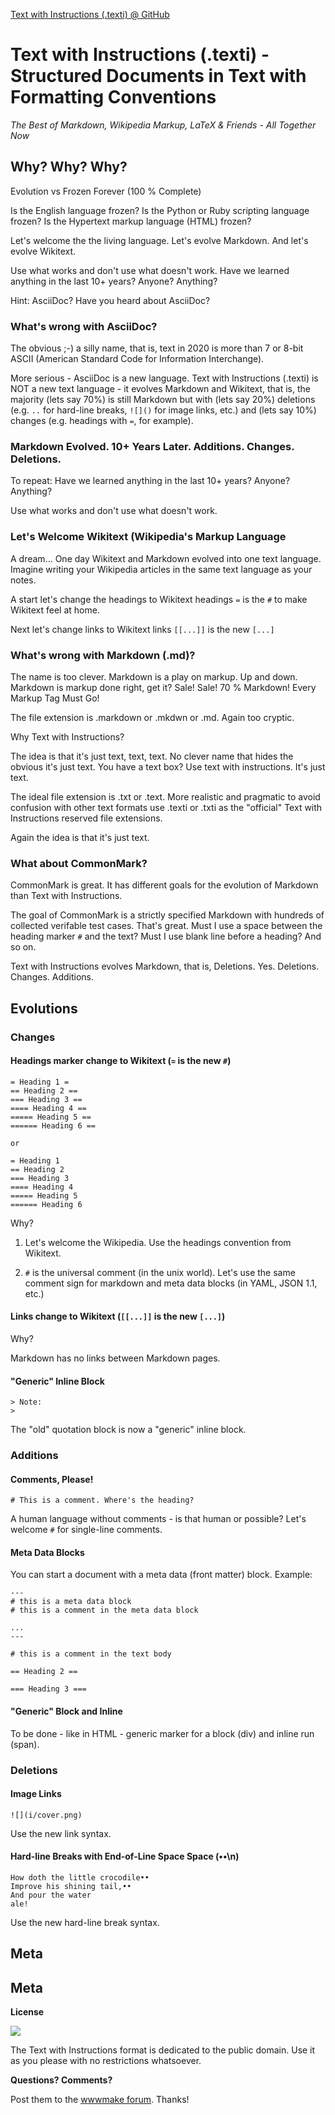 [Text with Instructions (.texti) @ GitHub](https://github.com/texti)


# Text with Instructions (.texti) - Structured Documents in Text with Formatting Conventions

_The Best of Markdown, Wikipedia Markup, LaTeX & Friends - All Together Now_



## Why? Why? Why?

Evolution vs Frozen Forever (100 % Complete)

Is the English language frozen? Is the Python or Ruby scripting
language frozen?
Is the Hypertext markup language (HTML) frozen?

Let's welcome the the living language.
Let's evolve Markdown. And let's evolve Wikitext.

Use what works and don't use what doesn't work. Have we learned anything
in the last 10+ years? Anyone? Anything?

Hint: AsciiDoc? Have you heard about AsciiDoc?


### What's wrong with AsciiDoc?

The obvious ;-) a silly name, that is, text in 2020 is more than 7 or 8-bit ASCII
(American Standard Code for Information Interchange).

More serious - AsciiDoc is a new language.
Text with Instructions (.texti) is NOT a new text language -
it evolves Markdown and Wikitext, that is,
the majority (lets say 70%) is still Markdown
but with (lets say 20%) deletions (e.g. `..` for hard-line breaks, `![]()` for image links, etc.)
and (lets say 10%) changes (e.g. headings with `=`, for example).



### Markdown Evolved. 10+ Years Later. Additions. Changes. Deletions.

To repeat: Have we learned anything
in the last 10+ years? Anyone? Anything?

Use what works and don't use what doesn't work.


### Let's Welcome Wikitext (Wikipedia's Markup Language

A dream... One day Wikitext and Markdown evolved into
one text language. Imagine writing your Wikipedia articles
in the same text language as your notes.

A start let's change the headings to Wikitext headings
`=` is the `#`
to make Wikitext feel at home.

Next let's change links to Wikitext links
`[[...]]` is the new `[...]`



### What's wrong with Markdown (.md)?

The name is too clever. Markdown is a play on markup. Up and down.
Markdown is markup done right, get it? Sale! Sale! 70 % Markdown! Every Markup Tag Must Go!

The file extension is .markdown or .mkdwn or .md.
Again too cryptic.

Why Text with Instructions?

The idea is that it's just text, text, text. No clever name that
hides the obvious it's just text. You have a text box?
Use text with instructions. It's just text.

The ideal file extension is .txt or .text.
More realistic and pragmatic to avoid confusion with other text formats
use .texti or .txti as the "official" Text with Instructions reserved file
extensions.

Again the idea is that it's just text.




### What about CommonMark?

CommonMark is great. It has different
goals for the evolution of Markdown than Text with Instructions.

The goal of CommonMark is a strictly specified Markdown
with hundreds of collected verifable test cases.
That's great. Must I use a space between the heading marker `#`
and the text? Must I use blank line before a heading?
And so on.

Text with Instructions evolves Markdown, that is,
Deletions. Yes. Deletions. Changes. Additions.




## Evolutions


### Changes


#### Headings marker change to Wikitext (`=` is the new `#`)

```
= Heading 1 =
== Heading 2 ==
=== Heading 3 ==
==== Heading 4 ==
===== Heading 5 ==
====== Heading 6 ==

or

= Heading 1
== Heading 2
=== Heading 3
==== Heading 4
===== Heading 5
====== Heading 6
```

Why?

1. Let's welcome the Wikipedia. Use the headings convention from Wikitext.

2. `#` is the universal comment (in the unix world). Let's use the same comment sign
   for markdown and meta data blocks (in YAML, JSON 1.1, etc.)



#### Links change to Wikitext (`[[...]]` is the new `[...]`)

Why?

Markdown has no links between Markdown pages.


#### "Generic" Inline Block

```
> Note:
>
```

The "old" quotation block is now a "generic" inline block.






### Additions

#### Comments, Please!

```
# This is a comment. Where's the heading?
```

A human language without comments - is that human or possible?
Let's welcome `#` for single-line comments.




#### Meta Data Blocks

You can start a document with a meta data (front matter) block. Example:

```
---
# this is a meta data block
# this is a comment in the meta data block

...
---

# this is a comment in the text body

== Heading 2 ==

=== Heading 3 ===
```




#### "Generic" Block and Inline


To be done - like in HTML - generic marker for a block (div) and inline run (span).





### Deletions

#### Image Links

```
![](i/cover.png)
```

Use the new link syntax.



#### Hard-line Breaks with End-of-Line Space Space (••\n)

```
How doth the little crocodile••
Improve his shining tail,••
And pour the water
ale!
```

Use the new hard-line break syntax.




## Meta


## Meta

**License**

![](https://publicdomainworks.github.io/buttons/zero88x31.png)

The Text with Instructions format
is dedicated to the public domain. Use it as you please with no restrictions whatsoever.

**Questions? Comments?**

Post them to the [wwwmake forum](http://groups.google.com/group/wwwmake). Thanks!



